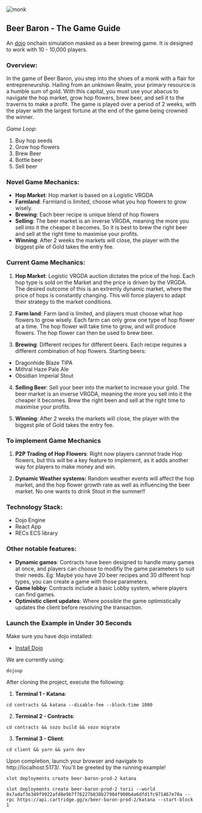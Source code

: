 ![monk](./client/public/images/people/victor_logo.png)

## **Beer Baron** - The Game Guide

An [dojo](https://github.com/dojoengine/dojo) onchain simulation masked as a beer brewing game. It is designed to work with 10 - 10,000 players.

### **Overview:**

In the game of Beer Baron, you step into the shoes of a monk with a flair for entrepreneurship. Hailing from an unknown Realm, your primary resource is a humble sum of gold. With this capital, you must use your abacus to navigate the hop market, grow hop flowers, brew beer, and sell it to the traverns to make a profit. The game is played over a period of 2 weeks, with the player with the largest fortune at the end of the game being crowned the winner.

_Game Loop:_

1. Buy hop seeds
2. Grow hop flowers
3. Brew Beer
4. Bottle beer
5. Sell beer

### **Novel Game Mechanics:**

- **Hop Market**: Hop market is based on a Logistic VRGDA
- **Farmland**: Farmland is limited, choose what you hop flowers to grow wisely.
- **Brewing**: Each beer recipe is unique blend of hop flowers
- **Selling**: The beer market is an inverse VRGDA, meaning the more you sell into it the cheaper it becomes. So it is best to brew the right beer and sell at the right time to maximise your profits.
- **Winning**: After 2 weeks the markets will close, the player with the biggest pile of Gold takes the entry fee.

### **Current Game Mechanics:**

1. **Hop Market**:
   Logistic VRGDA auction dictates the price of the hop. Each hop type is sold on the Market and the price is driven by the VRGDA. The desired outcome of this is an extremly dynamic market, where the price of hops is constantly changing. This will force players to adapt their strategy to the market conditions.

2. **Farm land**:
   Farm land is limited, and players must choose what hop flowers to grow wisely. Each farm can only grow one type of hop flower at a time. The hop flower will take time to grow, and will produce flowers. The hop flower can then be used to brew beer.

3. **Brewing**:
   Different recipes for different beers. Each recipe requires a different combination of hop flowers. Starting beers:

- Dragonhide Blaze TIPA
- Mithral Haze Pale Ale
- Obsidian Imperial Stout

4. **Selling Beer**:
   Sell your beer into the market to increase your gold. The beer market is an inverse VRGDA, meaning the more you sell into it the cheaper it becomes. Brew the right been and sell at the right time to maximise your profits.

5. **Winning**:
   After 2 weeks the markets will close, the player with the biggest pile of Gold takes the entry fee.

### **To implement Game Mechanics**

1. **P2P Trading of Hop Flowers**:
   Right now players cannnot trade Hop flowers, but this will be a key feature to implement, as it adds another way for players to make money and win.

2. **Dynamic Weather systems:**
   Random weather events will affect the hop market, and the hop flower growth rate as well as influencing the beer market. No one wants to drink Stout in the summer!!

### Technology Stack:

- Dojo Engine
- React App
- RECs ECS library

### Other notable features:

- **Dynamic games**: Contracts have been designed to handle many games at once, and players can choose to modifiy the game parameters to suit their needs. Eg: Maybe you have 20 beer recipes and 30 different hop types, you can create a game with those parameters.
- **Game lobby**: Contracts include a basic Lobby system, where players can find games.
- **Optimistic client updates**: Where possible the game optimistically updates the client before resolving the transaction.

### Launch the Example in Under 30 Seconds

Make sure you have dojo installed:

- [Install Dojo](https://book.dojoengine.org/getting-started/quick-start.html)

We are currently using:

`dojoup`

After cloning the project, execute the following:

1. **Terminal 1 - Katana**:

```console
cd contracts && katana --disable-fee --block-time 1000
```

2. **Terminal 2 - Contracts**:

```console
cd contracts && sozo build && sozo migrate
```

3. **Terminal 3 - Client**:

```console
cd client && yarn && yarn dev
```

Upon completion, launch your browser and navigate to http://localhost:5173/. You'll be greeted by the running example!

`slot deployments create beer-baron-prod-2 katana`

`slot deployments create beer-baron-prod-2 torii --world 0x7adaf3e349f9922afd8e9b7f76227b838b27904f900b4a6dfd1fc971467e70a --rpc https://api.cartridge.gg/x/beer-baron-prod-2/katana --start-block 1 `